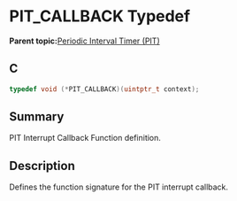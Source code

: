 # PIT\_CALLBACK Typedef

**Parent topic:**[Periodic Interval Timer \(PIT\)](GUID-16D8A016-2531-4956-B8AA-F751096F1732.md)

## C

```c
typedef void (*PIT_CALLBACK)(uintptr_t context);

```

## Summary

PIT Interrupt Callback Function definition.

## Description

Defines the function signature for the PIT interrupt callback.

